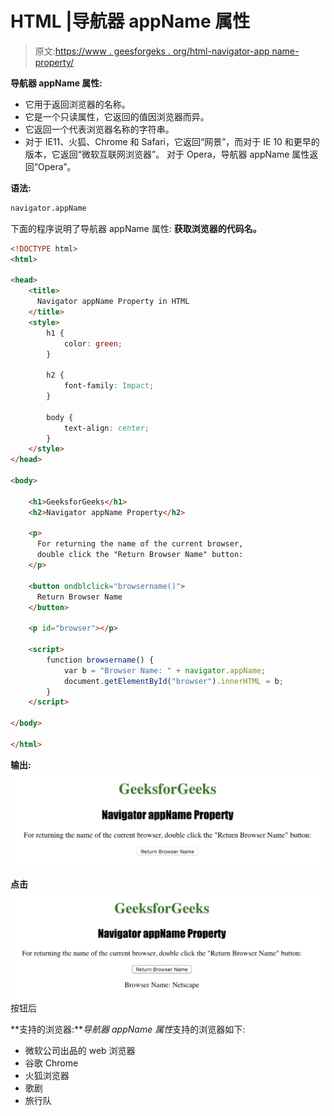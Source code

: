 # HTML |导航器 appName 属性

> 原文:[https://www . geesforgeks . org/html-navigator-app name-property/](https://www.geeksforgeeks.org/html-navigator-appname-property/)

**导航器 appName 属性:**

*   它用于返回浏览器的名称。
*   它是一个只读属性，它返回的值因浏览器而异。
*   它返回一个代表浏览器名称的字符串。
*   对于 IE11、火狐、Chrome 和 Safari，它返回“网景”，而对于 IE 10 和更早的版本，它返回“微软互联网浏览器”。
    对于 Opera，导航器 appName 属性返回“Opera”。

**语法:**

```html
navigator.appName
```

下面的程序说明了导航器 appName 属性:
**获取浏览器的代码名。**

```html
<!DOCTYPE html>
<html>

<head>
    <title>
      Navigator appName Property in HTML
    </title>
    <style>
        h1 {
            color: green;
        }

        h2 {
            font-family: Impact;
        }

        body {
            text-align: center;
        }
    </style>
</head>

<body>

    <h1>GeeksforGeeks</h1>
    <h2>Navigator appName Property</h2>

    <p>
      For returning the name of the current browser, 
      double click the "Return Browser Name" button: 
    </p>

    <button ondblclick="browsername()">
      Return Browser Name
    </button>

    <p id="browser"></p>

    <script>
        function browsername() {
            var b = "Browser Name: " + navigator.appName;
            document.getElementById("browser").innerHTML = b;
        }
    </script>

</body>

</html>
```

**输出:**
![](img/e2c2956993bb457621e65c00e9e44d58.png)

**点击**
![](img/bc22801a167bfa7bb472653a185a8dec.png)按钮后

**支持的浏览器:***导航器 appName 属性*支持的浏览器如下:

*   微软公司出品的 web 浏览器
*   谷歌 Chrome
*   火狐浏览器
*   歌剧
*   旅行队